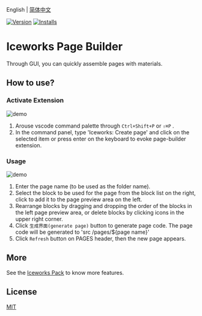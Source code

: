 English | [简体中文](./README.md)

[![Version](https://vsmarketplacebadge.apphb.com/version/iceworks-team.iceworks-page-builder.svg)](https://marketplace.visualstudio.com/items?itemName=iceworks-team.iceworks-page-builder)
[![Installs](https://vsmarketplacebadge.apphb.com/installs-short/iceworks-team.iceworks-page-builder.svg)](https://marketplace.visualstudio.com/items?itemName=iceworks-team.iceworks-page-builder)

# Iceworks Page Builder

Through GUI, you can quickly assemble pages with materials.

## How to use?

### Activate Extension

![demo](https://user-images.githubusercontent.com/56879942/87402315-f49be580-c5ed-11ea-87a8-4143a461124f.gif)

1. Arouse vscode command palette  through `Ctrl+Shift+P` or `⇧⌘P` .
2. In the command panel, type 'Iceworks: Create page' and click on the selected item or press enter on the keyboard to evoke page-builder extension.

### Usage

![demo](https://user-images.githubusercontent.com/56879942/87402326-f82f6c80-c5ed-11ea-8ffe-34263e8dd0be.gif)

1. Enter the page name (to be used as the folder name).
2. Select the block to be used for the page from the block list on the right, click to add it to the page preview area on the left.
3. Rearrange blocks by dragging and dropping the order of the blocks in the left page preview area, or delete blocks by clicking icons in the upper right corner.
4. Click `生成界面(generate page)` button to generate page code. The page code will be generated to 'src /pages/${page name}'
5. Click `Refresh` button on PAGES header, then the new page appears.

## More

See the [Iceworks Pack](https://marketplace.visualstudio.com/items?itemName=iceworks-team.iceworks) to know more features.

## License

[MIT](https://github.com/ice-lab/iceworks/blob/master/LICENSE)
